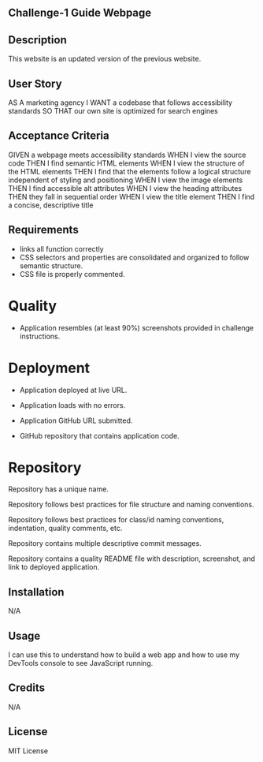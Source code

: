 ## Challenge-1 Guide Webpage

## Description

This website is an updated version of the previous website. 

## User Story
AS A marketing agency
I WANT a codebase that follows accessibility standards
SO THAT our own site is optimized for search engines

## Acceptance Criteria
GIVEN a webpage meets accessibility standards
WHEN I view the source code
THEN I find semantic HTML elements
WHEN I view the structure of the HTML elements
THEN I find that the elements follow a logical structure independent of styling and positioning
WHEN I view the image elements
THEN I find accessible alt attributes
WHEN I view the heading attributes
THEN they fall in sequential order
WHEN I view the title element
THEN I find a concise, descriptive title

## Requirements
- links all function correctly
- CSS selectors and properties are consolidated and organized to follow semantic structure.
- CSS file is properly commented.

# Quality
- Application resembles (at least 90%) screenshots provided in challenge instructions.

# Deployment
- Application deployed at live URL.

- Application loads with no errors.

- Application GitHub URL submitted.

- GitHub repository that contains application code.

# Repository
Repository has a unique name.

Repository follows best practices for file structure and naming conventions.

Repository follows best practices for class/id naming conventions, indentation, quality comments, etc.

Repository contains multiple descriptive commit messages.

Repository contains a quality README file with description, screenshot, and link to deployed application.

## Installation

N/A

## Usage

I can use this to understand how to build a web app and how to use my DevTools console to see JavaScript running.

## Credits

N/A

## License

MIT License
